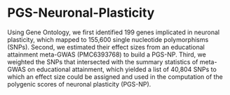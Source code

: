 # PGS-Neuronal-Plasticity

Using Gene Ontology, we first identified 199 genes implicated in neuronal plasticity, which mapped to 155,600 single nucleotide polymorphisms (SNPs). 
Second, we estimated their effect sizes from an educational attainment meta-GWAS (PMC6393768) to build a PGS-NP.
Third, we weighted the SNPs that intersected with the summary statistics of meta-GWAS on educational attainment, which yielded a list of 40,804 SNPs to which an effect
size could be assigned and used in the computation of the polygenic scores of neuronal plasticity (PGS-NP).
